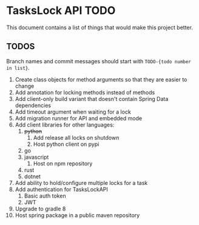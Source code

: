 # TasksLock API TODO

This document contains a list of things that
would make this project better.

## TODOS

Branch names and commit messages should start with `TODO-{todo number in list}`.

1. Create class objects for method arguments so that they are easier to change
2. Add annotation for locking methods instead of methods
3. Add client-only build variant that doesn't contain Spring Data dependencies
4. Add timeout argument when waiting for a lock
5. Add migration runner for API and embedded mode
6. Add client libraries for other languages:
   1. ~~python~~
      1. Add release all locks on shutdown
      2. Host python client on pypi
   2. go
   3. javascript
      1. Host on npm repository
   4. rust
   5. dotnet
7. Add ability to hold/configure multiple locks for a task
8. Add authentication for TasksLockAPI
   1. Basic auth token
   2. JWT 
9. Upgrade to gradle 8
10. Host spring package in a public maven repository